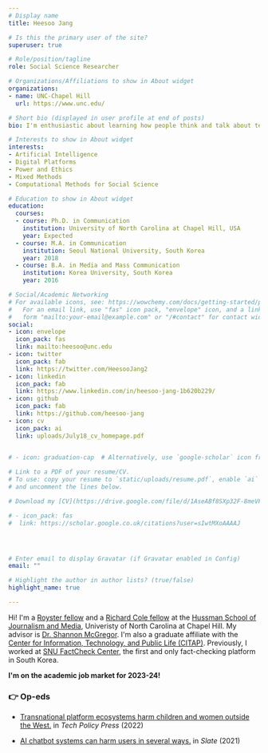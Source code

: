 ```yaml
---
# Display name
title: Heesoo Jang

# Is this the primary user of the site?
superuser: true

# Role/position/tagline
role: Social Science Researcher

# Organizations/Affiliations to show in About widget
organizations:
- name: UNC-Chapel Hill
  url: https://www.unc.edu/

# Short bio (displayed in user profile at end of posts)
bio: I'm enthusiastic about learning how people think and talk about technology and which factors influence them to do so. Through my research, I aim to address the multifaceted impacts of AI systems and digital platforms on people and society and their implications for democracy. More specifically, I look into the discourses, framing efforts, and ethical issues of AI technology and digital platforms. 

# Interests to show in About widget
interests:
- Artificial Intelligence
- Digital Platforms
- Power and Ethics
- Mixed Methods
- Computational Methods for Social Science

# Education to show in About widget
education:
  courses:
  - course: Ph.D. in Communication
    institution: University of North Carolina at Chapel Hill, USA
    year: Expected
  - course: M.A. in Communication
    institution: Seoul National University, South Korea
    year: 2018
  - course: B.A. in Media and Mass Communication
    institution: Korea University, South Korea
    year: 2016

# Social/Academic Networking
# For available icons, see: https://wowchemy.com/docs/getting-started/page-builder/#icons
#   For an email link, use "fas" icon pack, "envelope" icon, and a link in the
#   form "mailto:your-email@example.com" or "/#contact" for contact widget.
social:
- icon: envelope
  icon_pack: fas
  link: mailto:heesoo@unc.edu
- icon: twitter
  icon_pack: fab
  link: https://twitter.com/HeesooJang2
- icon: linkedin
  icon_pack: fab
  link: https://www.linkedin.com/in/heesoo-jang-1b620b229/
- icon: github
  icon_pack: fab
  link: https://github.com/heesoo-jang
- icon: cv
  icon_pack: ai
  link: uploads/July18_cv_homepage.pdf


# - icon: graduation-cap  # Alternatively, use `google-scholar` icon from `ai` icon pack
 
# Link to a PDF of your resume/CV.
# To use: copy your resume to `static/uploads/resume.pdf`, enable `ai` icons in `params.toml`, 
# and uncomment the lines below.

# Download my [CV](https://drive.google.com/file/d/1AseABf8SXp32F-8meVFYr5okzXXGVAyI/view?usp=sharing)

# - icon_pack: fas
#  link: https://scholar.google.co.uk/citations?user=sIwtMXoAAAAJ




# Enter email to display Gravatar (if Gravatar enabled in Config)
email: ""

# Highlight the author in author lists? (true/false)
highlight_name: true

---
```


Hi! I'm a [Royster fellow](https://gradschool.unc.edu/funding/gradschool/royster/) and a [Richard Cole fellow](https://web.archive.org/web/20191118042438/http://hussman.unc.edu/phd/cost-and-funding) at the [Hussman School of Journalism and Media](http://hussman.unc.edu/), Univeristy of North Carolina at Chapel Hill. My advisor is [Dr. Shannon McGregor](http://www.shannoncmcgregor.com/). I'm also a graduate affiliate with the [Center for Information, Technology, and Public Life (CITAP)](https://citap.unc.edu/). Previously, I worked at [SNU FactCheck Center](https://factcheck.snu.ac.kr/home/about), the first and only fact-checking platform in South Korea.

<b> I'm on the academic job market for 2023-24! </b>

### 👉 Op-eds

- [Transnational platform ecosystems harm children and women outside the West.](https://techpolicy.press/tech-companies-sit-on-sidelines-while-korean-children-are-drawn-into-digital-sex-trafficking/) in <i>Tech Policy Press</i> (2022)

- [AI chatbot systems can harm users in several ways.](https://slate.com/technology/2021/04/scatterlab-lee-luda-chatbot-kakaotalk-ai-privacy.html)  in <i>Slate</i> (2021)


